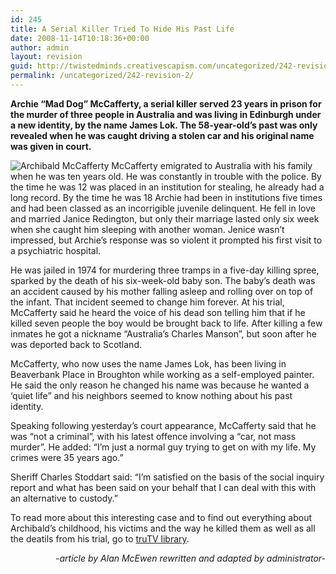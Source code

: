 ```yaml
---
id: 245
title: A Serial Killer Tried To Hide His Past Life
date: 2008-11-14T10:18:36+00:00
author: admin
layout: revision
guid: http://twistedminds.creativescapism.com/uncategorized/242-revision-2/
permalink: /uncategorized/242-revision-2/
---
```

<p class="dropcap-first">
  <strong>Archie &#8220;Mad Dog&#8221; McCafferty, a serial killer served 23 years in prison for the murder of three people in Australia and was living in Edinburgh under a new identity, by the name James Lok. The 58-year-old&#8217;s past was only revealed when he was caught driving a stolen car and his original name was given in court.</strong>
</p>

<img class="left" src="/img/post/Archibald.jpg" alt="Archibald McCafferty" /> McCafferty emigrated to Australia with his family when he was ten years old. He was constantly in trouble with the police. By the time he was 12 was placed in an institution for stealing, he already had a long record. By the time he was 18 Archie had been in institutions five times and had been classed as an incorrigible juvenile delinquent. He fell in love and married Janice Redington, but only their marriage lasted only six week when she caught him sleeping with another woman. Jenice wasn&#8217;t impressed, but Archie&#8217;s response was so violent it prompted his first visit to a psychiatric hospital.

He was jailed in 1974 for murdering three tramps in a five-day killing spree, sparked by the death of his six-week-old baby son. The baby&#8217;s death was an accident caused by his mother falling asleep and rolling over on top of the infant. That incident seemed to change him forever. At his trial, McCafferty said he heard the voice of his dead son telling him that if he killed seven people the boy would be brought back to life. After killing a few inmates he got a nickname &#8220;Australia&#8217;s Charles Manson&#8221;, but soon after he was deported back to Scotland.

McCafferty, who now uses the name James Lok, has been living in Beaverbank Place in Broughton while working as a self-employed painter. He said the only reason he changed his name was because he wanted a &#8216;quiet life&#8221; and his neighbors seemed to know nothing about his past identity.

Speaking following yesterday&#8217;s court appearance, McCafferty said that he was &#8220;not a criminal&#8221;, with his latest offence involving a &#8220;car, not mass murder&#8221;. He added: &#8220;I&#8217;m just a normal guy trying to get on with my life. My crimes were 35 years ago.&#8221;

Sheriff Charles Stoddart said: &#8220;I&#8217;m satisfied on the basis of the social inquiry report and what has been said on your behalf that I can deal with this with an alternative to custody.&#8221;

To read more about this interesting case and to find out everything about Archibald&#8217;s childhood, his victims and the way he killed them as well as all the deatils from his trial, go to [truTV library](http://www.trutv.com/library/crime/serial_killers/partners/mccafferty/index_1.html "trutv").

<p style="text-align: right;">
  <em>-article by Alan McEwen rewritten and adapted by administrator-</em>
</p>